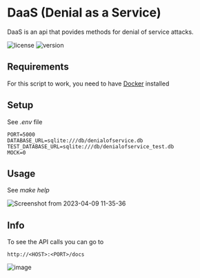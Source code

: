# DaaS (Denial as a Service)

DaaS is an api that povides methods for denial of service attacks.

![license](https://img.shields.io/badge/license-MIT-brightgreen.svg)
![version](https://img.shields.io/badge/version-3.0.1-lightgrey.svg)

## Requirements
For this script to work, you need to have [Docker](https://www.docker.com/products/docker-desktop) installed

## Setup

See *.env* file

```
PORT=5000
DATABASE_URL=sqlite:///db/denialofservice.db
TEST_DATABASE_URL=sqlite:///db/denialofservice_test.db
MOCK=0
```

## Usage

See *make help*

![Screenshot from 2023-04-09 11-35-36](https://user-images.githubusercontent.com/61215846/230765647-14ebff7c-860a-482f-8e91-ba1607030546.png)


## Info

To see the API calls you can go to
```
http://<HOST>:<PORT>/docs
```
![image](https://user-images.githubusercontent.com/61215846/221359714-040caa53-5755-45d3-9e49-f9541fb47259.png)
